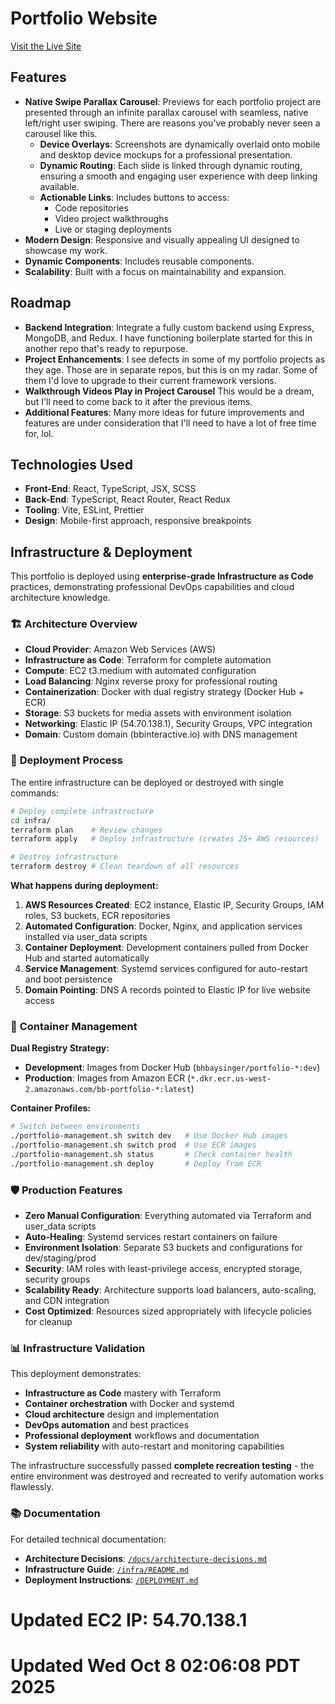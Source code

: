 # Portfolio Website

[Visit the Live Site](https://bbinteractive.io)

## Features

- **Native Swipe Parallax Carousel**: Previews for each portfolio project are presented through an infinite parallax carousel with seamless, native left/right user swiping. There are reasons you've probably never seen a carousel like this.
  - **Device Overlays**: Screenshots are dynamically overlaid onto mobile and desktop device mockups for a professional presentation.
  - **Dynamic Routing**: Each slide is linked through dynamic routing, ensuring a smooth and engaging user experience with deep linking available.
  - **Actionable Links**: Includes buttons to access:
    - Code repositories
    - Video project walkthroughs
    - Live or staging deployments
- **Modern Design**: Responsive and visually appealing UI designed to showcase my work.
- **Dynamic Components**: Includes reusable components.
- **Scalability**: Built with a focus on maintainability and expansion.

## Roadmap

- **Backend Integration**: Integrate a fully custom backend using Express, MongoDB, and Redux. I have functioning boilerplate started for this in another repo that's ready to repurpose.
- **Project Enhancements**: I see defects in some of my portfolio projects as they age. Those are in separate repos, but this is on my radar. Some of them I'd love to upgrade to their current framework versions.
- **Walkthrough Videos Play in Project Carousel** This would be a dream, but I'll need to come back to it after the previous items.
- **Additional Features**: Many more ideas for future improvements and features are under consideration that I'll need to have a lot of free time for, lol.

## Technologies Used

- **Front-End**: React, TypeScript, JSX, SCSS
- **Back-End**: TypeScript, React Router, React Redux
- **Tooling**: Vite, ESLint, Prettier
- **Design**: Mobile-first approach, responsive breakpoints

## Infrastructure & Deployment

This portfolio is deployed using **enterprise-grade Infrastructure as Code** practices, demonstrating professional DevOps capabilities and cloud architecture knowledge.

### 🏗️ **Architecture Overview**

- **Cloud Provider**: Amazon Web Services (AWS)
- **Infrastructure as Code**: Terraform for complete automation
- **Compute**: EC2 t3.medium with automated configuration
- **Load Balancing**: Nginx reverse proxy for professional routing
- **Containerization**: Docker with dual registry strategy (Docker Hub + ECR)
- **Storage**: S3 buckets for media assets with environment isolation
- **Networking**: Elastic IP (54.70.138.1), Security Groups, VPC integration
- **Domain**: Custom domain (bbinteractive.io) with DNS management

### 🚀 **Deployment Process**

The entire infrastructure can be deployed or destroyed with single commands:

```bash
# Deploy complete infrastructure
cd infra/
terraform plan    # Review changes
terraform apply   # Deploy infrastructure (creates 25+ AWS resources)

# Destroy infrastructure
terraform destroy # Clean teardown of all resources
```

**What happens during deployment:**

1. **AWS Resources Created**: EC2 instance, Elastic IP, Security Groups, IAM roles, S3 buckets, ECR repositories
2. **Automated Configuration**: Docker, Nginx, and application services installed via user_data scripts
3. **Container Deployment**: Development containers pulled from Docker Hub and started automatically
4. **Service Management**: Systemd services configured for auto-restart and boot persistence
5. **Domain Pointing**: DNS A records pointed to Elastic IP for live website access

### 🔄 **Container Management**

**Dual Registry Strategy:**

- **Development**: Images from Docker Hub (`bhbaysinger/portfolio-*:dev`)
- **Production**: Images from Amazon ECR (`*.dkr.ecr.us-west-2.amazonaws.com/bb-portfolio-*:latest`)

**Container Profiles:**

```bash
# Switch between environments
./portfolio-management.sh switch dev   # Use Docker Hub images
./portfolio-management.sh switch prod  # Use ECR images
./portfolio-management.sh status       # Check container health
./portfolio-management.sh deploy       # Deploy from ECR
```

### 🛡️ **Production Features**

- **Zero Manual Configuration**: Everything automated via Terraform and user_data scripts
- **Auto-Healing**: Systemd services restart containers on failure
- **Environment Isolation**: Separate S3 buckets and configurations for dev/staging/prod
- **Security**: IAM roles with least-privilege access, encrypted storage, security groups
- **Scalability Ready**: Architecture supports load balancers, auto-scaling, and CDN integration
- **Cost Optimized**: Resources sized appropriately with lifecycle policies for cleanup

### 📊 **Infrastructure Validation**

This deployment demonstrates:

- **Infrastructure as Code** mastery with Terraform
- **Container orchestration** with Docker and systemd
- **Cloud architecture** design and implementation
- **DevOps automation** and best practices
- **Professional deployment** workflows and documentation
- **System reliability** with auto-restart and monitoring capabilities

The infrastructure successfully passed **complete recreation testing** - the entire environment was destroyed and recreated to verify automation works flawlessly.

### 📚 **Documentation**

For detailed technical documentation:

- **Architecture Decisions**: [`/docs/architecture-decisions.md`](./docs/architecture-decisions.md)
- **Infrastructure Guide**: [`/infra/README.md`](./infra/README.md)
- **Deployment Instructions**: [`/DEPLOYMENT.md`](./DEPLOYMENT.md)

# Updated EC2 IP: 54.70.138.1

# Updated Wed Oct 8 02:06:08 PDT 2025
